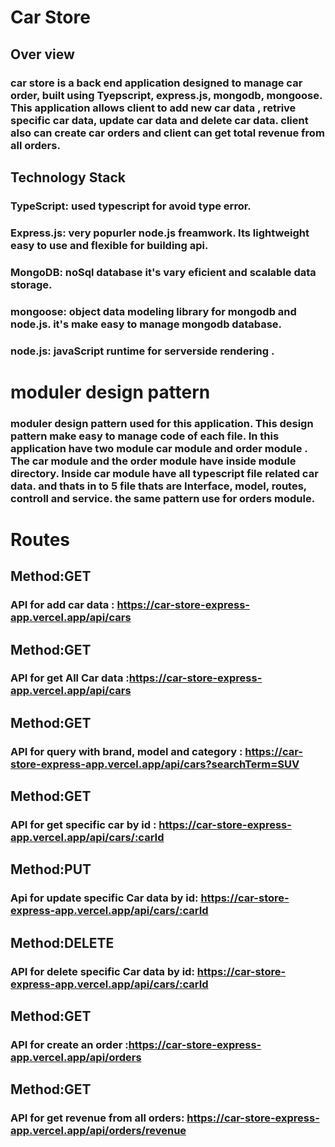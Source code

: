 # Car Store

## Over view

### car store is a back end application designed to manage car order, built using Tyepscript, express.js, mongodb, mongoose. This application allows client to add new car data , retrive specific car data, update car data and delete car data. client also can create car orders and client can get total revenue from all orders.

## Technology Stack

### TypeScript: used typescript for avoid type error.

### Express.js: very popurler node.js freamwork. Its lightweight easy to use and flexible for building api.

### MongoDB: noSql database it's vary eficient and scalable data storage.

### mongoose: object data modeling library for mongodb and node.js. it's make easy to manage mongodb database.

### node.js: javaScript runtime for serverside rendering .

# moduler design pattern

### moduler design pattern used for this application. This design pattern make easy to manage code of each file. In this application have two module car module and order module . The car module and the order module have inside module directory. Inside car module have all typescript file related car data. and thats in to 5 file thats are Interface, model, routes, controll and service. the same pattern use for orders module.

# Routes

## Method:GET

### API for add car data : https://car-store-express-app.vercel.app/api/cars

## Method:GET

### API for get All Car data :https://car-store-express-app.vercel.app/api/cars

## Method:GET

### API for query with brand, model and category : https://car-store-express-app.vercel.app/api/cars?searchTerm=SUV

## Method:GET

### API for get specific car by id : https://car-store-express-app.vercel.app/api/cars/:carId

## Method:PUT

### Api for update specific Car data by id: https://car-store-express-app.vercel.app/api/cars/:carId

## Method:DELETE

### API for delete specific Car data by id: https://car-store-express-app.vercel.app/api/cars/:carId

## Method:GET

### API for create an order :https://car-store-express-app.vercel.app/api/orders

## Method:GET

### API for get revenue from all orders: https://car-store-express-app.vercel.app/api/orders/revenue
